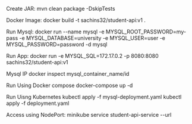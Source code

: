 Create JAR:
mvn clean package -DskipTests

Docker Image:
docker build -t sachins32/student-api:v1 .

Run Mysql:
docker run --name mysql -e MYSQL_ROOT_PASSWORD=my-pass -e MYSQL_DATABASE=university -e MYSQL_USER=user -e MYSQL_PASSWORD=password -d mysql

Run App:
docker run -e MYSQL_SQL=172.17.0.2 -p 8080:8080 sachins32/student-api:v1

Mysql IP
docker inspect mysql_container_name/id

Run Using Docker compose
docker-compose up -d

Run Uisng Kubernetes
kubectl apply -f mysql-deployment.yaml
kubectl apply -f deployment.yaml

Access using NodePort:
minikube service student-api-service --url
 